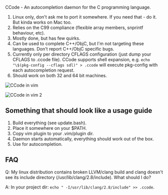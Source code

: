 CCode - An autocompletion daemon for the C programming language.

1. Linux only, don't ask me to port it somewhere. If you need that - do it. But kinda works on Mac too.
2. Relies on the C99 compliance (flexible array members, snprintf behaviour, etc).
3. Mostly done, but has few quirks.
4. Can be used to complete C++/ObjC, but I'm not targeting these languages. Don't report C++/ObjC specific bugs.
5. Currently only per directory CFLAGS configuration (just dump your CFLAGS to .ccode file). CCode supports shell expansion, e.g. `echo "\$(pkg-config --cflags sdl)" > .ccode` will execute pkg-config with each autocompletion request.
6. Should work on both 32 and 64 bit machines.

![CCode in vim](http://nosmileface.ru/images/ccode.png)

![CCode in vim 2](http://nosmileface.ru/images/ccode2.png)

Something that should look like a usage guide
----------------------------------------------

1. Build everything (see update.bash).
2. Place it somewhere on your $PATH.
3. Copy vim plugin to your .vim/plugin dir.
4. Daemon starts automatically, everything should work out of the box.
5. Use <C-x><C-o> for autocompletion.

FAQ
---
Q: My linux distribution contains broken LLVM/clang build and clang doesn't see its include directory (/usr/lib/clang/2.8/include). What should I do?

A: In your project dir: `echo " -I/usr/lib/clang/2.8/include" >> .ccode`.
